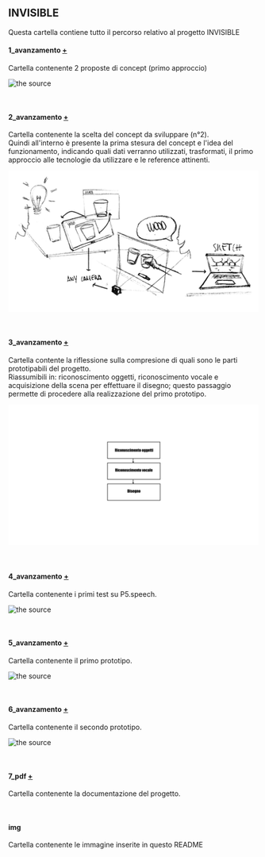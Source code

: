 ## INVISIBLE

Questa cartella contiene tutto il percorso relativo al progetto INVISIBLE <br>

#### 1_avanzamento [+](https://github.com/Francesca1996/archive/tree/master/Francesca1996/INVISIBLE/1_avanzamento) <br>
Cartella contenente 2 proposte di concept (primo approccio)

![the source](https://github.com/Francesca1996/archive/blob/master/Francesca1996/INVISIBLE/img/1_proposte.jpg)

<br>

#### 2_avanzamento [+](https://github.com/Francesca1996/archive/tree/master/Francesca1996/INVISIBLE/2_avanzamento) <br>
Cartella contenente la scelta del concept da sviluppare (n°2). <br>
Quindi all'interno è presente la prima stesura del concept e l'idea del funzionamento, indicando quali dati verranno utilizzati, trasformati, il primo approccio alle tecnologie da utilizzare e le reference attinenti.

![the source](https://github.com/Francesca1996/archive/blob/master/Francesca1996/INVISIBLE/2_avanzamento/sketch.jpg)

<br>

#### 3_avanzamento [+](https://github.com/Francesca1996/archive/tree/master/Francesca1996/INVISIBLE/3_avanzamento) <br>
Cartella contente la riflessione sulla compresione di quali sono le parti prototipabili del progetto. <br>
Riassumibili in: riconoscimento oggetti, riconoscimento vocale e acquisizione della scena per effettuare il disegno; questo passaggio permette di procedere alla realizzazione del primo prototipo. 


![the source](https://github.com/Francesca1996/archive/blob/master/Francesca1996/INVISIBLE/img/3_avanzamento.jpg)

<br>

#### 4_avanzamento [+](https://github.com/Francesca1996/archive/tree/master/Francesca1996/INVISIBLE/4_avanzamento) <br>
Cartella contenente i primi test su P5.speech.

![the source](https://github.com/Francesca1996/archive/blob/master/Francesca1996/INVISIBLE/img/4_avanzamento.jpg)

<br>

#### 5_avanzamento [+](https://github.com/Francesca1996/archive/tree/master/Francesca1996/INVISIBLE/5_avanzamento) <br>
Cartella contenente il primo prototipo.

![the source](https://github.com/Francesca1996/archive/blob/master/Francesca1996/INVISIBLE/img/5_avanzamento.jpg)

<br>

#### 6_avanzamento [+](https://github.com/Francesca1996/archive/tree/master/Francesca1996/INVISIBLE/6_avanzamento) <br>
Cartella contenente il secondo prototipo.

![the source](https://github.com/Francesca1996/archive/blob/master/Francesca1996/INVISIBLE/img/6_avanzamento.jpg)

<br>

#### 7_pdf [+](https://github.com/Francesca1996/archive/tree/master/Francesca1996/INVISIBLE/7_pdf) <br>
Cartella contenente la documentazione del progetto.

<br>

#### img <br>
Cartella contenente le immagine inserite in questo README
